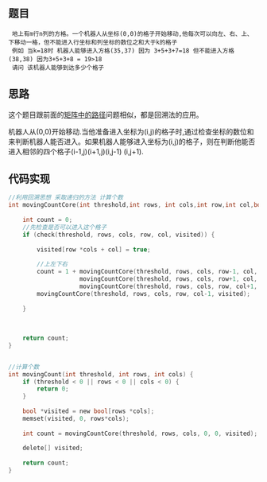 ## 题目

```
 地上有m行n列的方格。一个机器人从坐标(0,0)的格子开始移动,他每次可以向左、右、上、下移动一格，但不能进入行坐标和列坐标的数位之和大于k的格子
 例如 当k=18时 机器人能够进入方格(35,37) 因为 3+5+3+7=18 但不能进入方格(38,38) 因为3+5+3+8 = 19>18
 请问 该机器人能够到达多少个格子
```

## 思路

这个题目跟前面的[矩阵中的路径](https://github.com/LeeWongSnail/HelloOffer/tree/master/PathInMatrix)问题相似，都是回溯法的应用。

机器人从(0,0)开始移动.当他准备进入坐标为(i,j)的格子时,通过检查坐标的数位和来判断机器人能否进入。如果机器人能够进入坐标为(i,j)的格子，则在判断他能否进入相邻的四个格子(i-1,j)(i+1,j)(i,j-1) (i,j+1).

## 代码实现

```c
//利用回溯思想 采取递归的方法 计算个数
int movingCountCore(int threshold,int rows, int cols,int row,int col,bool *visited) {
    
    int count = 0;
    //先检查是否可以进入这个格子
    if (check(threshold, rows, cols, row, col, visited)) {
        
        visited[row *cols + col] = true;
        
        //上左下右
        count = 1 + movingCountCore(threshold, rows, cols, row-1, col, visited) +
                    movingCountCore(threshold, rows, cols, row+1, col, visited) +
                    movingCountCore(threshold, rows, cols, row, col+1, visited) +
        movingCountCore(threshold, rows, cols, row, col-1, visited);
        
    }
    
    
    
    return count;
}
```


```c

//计算个数
int movingCount(int threshold, int rows, int cols) {
    if (threshold < 0 || rows < 0 || cols < 0) {
        return 0;
    }
    
    bool *visited = new bool[rows *cols];
    memset(visited, 0, rows*cols);
    
    int count = movingCountCore(threshold, rows, cols, 0, 0, visited);
    
    delete[] visited;
    
    return count;
}
```



